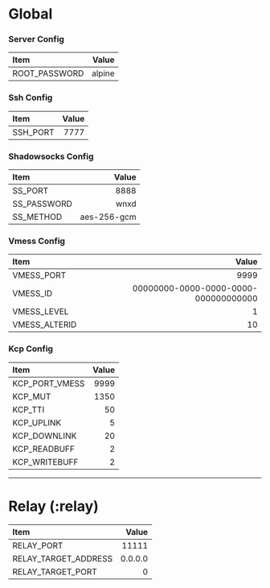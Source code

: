 # Global

### Server Config
| Item                 |                                Value |
| :------------------- | -----------------------------------: |
| ROOT_PASSWORD        |                               alpine |

### Ssh Config
| Item                 |                                Value |
| :------------------- | -----------------------------------: |
| SSH_PORT             |                                 7777 |

### Shadowsocks Config

| Item                 |                                Value |
| :------------------- | -----------------------------------: |
| SS_PORT              |                                 8888 |
| SS_PASSWORD          |                                 wnxd |
| SS_METHOD            |                          aes-256-gcm |

### Vmess Config

| Item                 |                                Value |
| :------------------- | -----------------------------------: |
| VMESS_PORT           |                                 9999 |
| VMESS_ID             | 00000000-0000-0000-0000-000000000000 |
| VMESS_LEVEL          |                                    1 |
| VMESS_ALTERID        |                                   10 |

### Kcp Config

| Item                 |                                Value |
| :------------------- | -----------------------------------: |
| KCP_PORT_VMESS       |                                 9999 |
| KCP_MUT              |                                 1350 |
| KCP_TTI              |                                   50 |
| KCP_UPLINK           |                                    5 |
| KCP_DOWNLINK         |                                   20 |
| KCP_READBUFF         |                                    2 |
| KCP_WRITEBUFF        |                                    2 |

---------------------------------------------------------------
# Relay (:relay)

| Item                 |                                Value |
| :------------------- | -----------------------------------: |
| RELAY_PORT           |                                11111 |
| RELAY_TARGET_ADDRESS |                              0.0.0.0 |
| RELAY_TARGET_PORT    |                                    0 |
